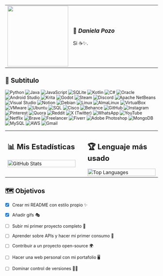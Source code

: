 <table width="100%">
  <tr>
    <td width="30%">
      <img src="https://i.gifer.com/XOsX.gif" width="200"/>
    </td>
    <td>
      <h3>🌸 <em>Daniela Pozo</em></h3>
      <p>
        Si ☕✨. 
      </p>
    </td>
  </tr>
</table>


<h2 align="left">🌌 Subtitulo</h2>

![Python](https://img.shields.io/badge/Python-3776AB?style=for-the-badge&logo=python&logoColor=yellow)
![Java](https://img.shields.io/badge/Java-007396?style=for-the-badge&logo=java&logoColor=white)
![JavaScript](https://img.shields.io/badge/JavaScript-F7DF1E?style=for-the-badge&logo=javascript&logoColor=black)
![SQLite](https://img.shields.io/badge/SQLite-003B57?style=for-the-badge&logo=sqlite&logoColor=white)
![Kotlin](https://img.shields.io/badge/Kotlin-0095D5?style=for-the-badge&logo=kotlin&logoColor=white)
![C#](https://img.shields.io/badge/C%23-239120?style=for-the-badge&logo=c-sharp&logoColor=white)
![Oracle](https://img.shields.io/badge/Oracle-F80000?style=for-the-badge&logo=oracle&logoColor=white)
![Android Studio](https://img.shields.io/badge/Android%20Studio-3DDC84?style=for-the-badge&logo=android-studio&logoColor=white)
![Krita](https://img.shields.io/badge/Krita-3BABFF?style=for-the-badge&logo=krita&logoColor=white)
![Godot](https://img.shields.io/badge/Godot-478CBF?style=for-the-badge&logo=godot-engine&logoColor=white)
![Steam](https://img.shields.io/badge/Steam-000000?style=for-the-badge&logo=steam&logoColor=white)
![Discord](https://img.shields.io/badge/Discord-5865F2?style=for-the-badge&logo=discord&logoColor=white)
![Apache NetBeans](https://img.shields.io/badge/Apache%20NetBeans-1B6AC6?style=for-the-badge&logo=apache-netbeans-ide&logoColor=white)
![Visual Studio](https://img.shields.io/badge/Visual%20Studio-5C2D91?style=for-the-badge&logo=visual-studio&logoColor=white)
![Notion](https://img.shields.io/badge/Notion-000000?style=for-the-badge&logo=notion&logoColor=white)
![Debian](https://img.shields.io/badge/Debian-A81D33?style=for-the-badge&logo=debian&logoColor=white)
![Linux](https://img.shields.io/badge/Linux-FCC624?style=for-the-badge&logo=linux&logoColor=black)
![AlmaLinux](https://img.shields.io/badge/AlmaLinux-3056D3?style=for-the-badge&logo=almalinux&logoColor=white)
![VirtualBox](https://img.shields.io/badge/VirtualBox-183A61?style=for-the-badge&logo=virtualbox&logoColor=white)
![VMware](https://img.shields.io/badge/VMware-607078?style=for-the-badge&logo=vmware&logoColor=white)
![Ubuntu](https://img.shields.io/badge/Ubuntu-E95420?style=for-the-badge&logo=ubuntu&logoColor=white)
![SQL](https://img.shields.io/badge/SQL-4479A1?style=for-the-badge&logo=mysql&logoColor=white)
![Cisco](https://img.shields.io/badge/Cisco-1BA0D7?style=for-the-badge&logo=cisco&logoColor=white)
![Behance](https://img.shields.io/badge/Behance-1769FF?style=for-the-badge&logo=behance&logoColor=white)
![GitHub](https://img.shields.io/badge/GitHub-181717?style=for-the-badge&logo=github&logoColor=white)
![Instagram](https://img.shields.io/badge/Instagram-E4405F?style=for-the-badge&logo=instagram&logoColor=white)
![Pinterest](https://img.shields.io/badge/Pinterest-BD081C?style=for-the-badge&logo=pinterest&logoColor=white)
![Quora](https://img.shields.io/badge/Quora-AA2200?style=for-the-badge&logo=quora&logoColor=white)
![Reddit](https://img.shields.io/badge/Reddit-FF4500?style=for-the-badge&logo=reddit&logoColor=white)
![X (Twitter)](https://img.shields.io/badge/X-000000?style=for-the-badge&logo=twitter&logoColor=white)
![WhatsApp](https://img.shields.io/badge/WhatsApp-25D366?style=for-the-badge&logo=whatsapp&logoColor=white)
![YouTube](https://img.shields.io/badge/YouTube-FF0000?style=for-the-badge&logo=youtube&logoColor=white)
![Netflix](https://img.shields.io/badge/Netflix-E50914?style=for-the-badge&logo=netflix&logoColor=white)
![Brave](https://img.shields.io/badge/Brave-FB542B?style=for-the-badge&logo=brave&logoColor=white)
![Freelancer](https://img.shields.io/badge/Freelancer-29B2FE?style=for-the-badge&logo=freelancer&logoColor=white)
![Fiverr](https://img.shields.io/badge/Fiverr-1DBF73?style=for-the-badge&logo=fiverr&logoColor=white)
![Adobe Photoshop](https://img.shields.io/badge/Photoshop-31A8FF?style=for-the-badge&logo=adobe-photoshop&logoColor=white)
![MongoDB](https://img.shields.io/badge/MongoDB-47A248?style=for-the-badge&logo=mongodb&logoColor=white)
![MySQL](https://img.shields.io/badge/MySQL-4479A1?style=for-the-badge&logo=mysql&logoColor=white)
![AWS](https://img.shields.io/badge/AWS-232F3E?style=for-the-badge&logo=amazon-aws&logoColor=white)
![Gmail](https://img.shields.io/badge/Gmail-D14836?style=for-the-badge&logo=gmail&logoColor=white)

<table width="100%">
  <tr>
    <td width="50%" valign="top" style="padding-right: 20px;">
      <h2 align="left">📊 Mis Estadísticas</h2>
      <img src="https://github-readme-stats.vercel.app/api?username=DaniellaPR&show_icons=true&theme=ayu-mirage&title_color=ffb6c1&icon_color=fdd835&text_color=80deea&bg_color=0d1117" alt="GitHub Stats" width="100%"/>
    </td>
    <td width="50%" valign="top" style="padding-left: 20px;">
      <h2 align="left">🏆 Lenguaje más usado</h2>
      <img src="https://github-readme-stats.vercel.app/api/top-langs/?username=DaniellaPR&layout=compact&theme=ayu-mirage&title_color=ffb6c1&text_color=80deea&bg_color=0d1117" alt="Top Languages" width="100%"/>
    </td>
  </tr>
</table>
 

## 🗺️ Objetivos

- [x] Crear mi README con estilo propio ✨
- [x] Añadir gifs 🎭
- [ ] Subir mi primer proyecto completo 🚀
- [ ] Aprender sobre APIs y hacer mi primer consumo 🔌
- [ ] Contribuir a un proyecto open-source 🌍
- [ ] Hacer una web personal con mi portafolio 🖥️
- [ ] Dominar control de versiones 🧙‍♀️
 
